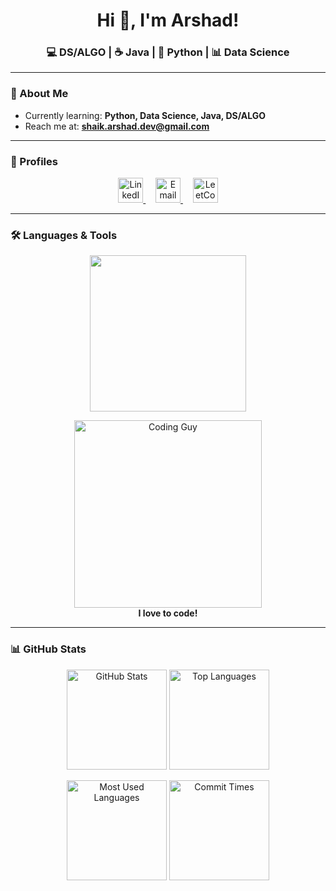 <h1 align="center">Hi 👋, I'm Arshad!</h1>
<h3 align="center">💻 DS/ALGO | ☕ Java | 🐍 Python | 📊 Data Science</h3>

---

### 🌱 About Me  
- Currently learning: **Python, Data Science, Java, DS/ALGO**  
- Reach me at: **shaik.arshad.dev@gmail.com**  

---

### 🔗 Profiles  
<p align="center">
  <a href="https://linkedin.com/in/shaik-arshad-ahmed" target="blank">
    <img src="https://skillicons.dev/icons?i=linkedin" alt="LinkedIn" height="40"/>
  </a>&nbsp;&nbsp;&nbsp;
  <a href="mailto:shaik.arshad.dev@gmail.com" target="blank">
    <img src="https://cdn-icons-png.flaticon.com/512/732/732200.png" alt="Email" height="40"/>
  </a>&nbsp;&nbsp;&nbsp;
  <a href="https://leetcode.com/shaikarshad2707" target="blank">
    <img src="https://upload.wikimedia.org/wikipedia/commons/1/19/LeetCode_logo_black.png" alt="LeetCode" height="40"/>
  </a>
</p>

---

### 🛠 Languages & Tools
<p align="center">
  <img src="https://skillicons.dev/icons?i=java,python,git,github" width="250"/>
</p>

<p align="center">
  <img src="https://media.tenor.com/6JptszQgCnkAAAAj/text-work.gif" alt="Coding Guy" width="300"/>
  <br><b>I love to code!</b>
</p>

---

### 📊 GitHub Stats  
<p align="center">
  <img src="http://github-profile-summary-cards.vercel.app/api/cards/stats?username=ArshadAhmedShaik&theme=tokyonight" alt="GitHub Stats" height="160"/>
  <img src="http://github-profile-summary-cards.vercel.app/api/cards/repos-per-language?username=ArshadAhmedShaik&theme=tokyonight" alt="Top Languages" height="160"/>
</p>

<p align="center">
  <img src="http://github-profile-summary-cards.vercel.app/api/cards/most-commit-language?username=ArshadAhmedShaik&theme=tokyonight" alt="Most Used Languages" height="160"/>
  <img src="http://github-profile-summary-cards.vercel.app/api/cards/productive-time?username=ArshadAhmedShaik&theme=tokyonight" alt="Commit Times" height="160"/>
</p>

